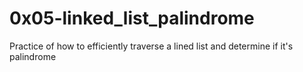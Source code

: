 # 0x05-linked_list_palindrome

Practice of how to efficiently traverse a lined list and determine if it's palindrome